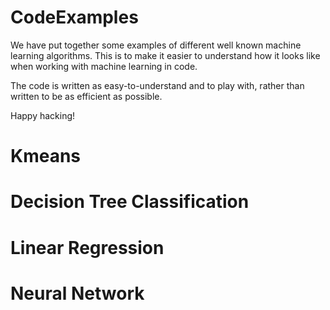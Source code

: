 # CodeExamples
We have put together some examples of different well known machine learning algorithms. This is to make it easier to understand how it looks like when working with machine learning in code. 

The code is written as easy-to-understand and to play with, rather than written to be as efficient as possible.

Happy hacking!

# Kmeans

# Decision Tree Classification

# Linear Regression

# Neural Network
